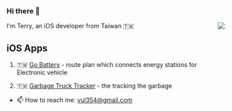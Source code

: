 ### Hi there 👋

<img align="right" src="https://github-readme-stats.vercel.app/api/top-langs/?username=terryck&hide=javascript,html&layout=compact" />

<!--<img align="right" src="https://github-readme-stats.vercel.app/api?username=terryck&show_icons=true&hide_title=true&count_private=true" />
-->

I'm Terry, an iOS developer from Taiwan 🇹🇼

## iOS Apps


1. 🇹🇼 [Go Battery](https://apple.co/2kb6u3a) - route plan which connects energy stations for Electronic vehicle 

2. 🇹🇼 [Garbage Truck Tracker](https://apple.co/2FLyTXX) - the tracking the garbage  


- 📫 How to reach me: [vul354@gmail.com]()

<!--
**TerryCK/TerryCK** is a ✨ _special_ ✨ repository because its `README.md` (this file) appears on your GitHub profile.

Here are some ideas to get you started:

- 🔭 I’m currently working on ...
- 🌱 I’m currently learning ...
- 👯 I’m looking to collaborate on ...
- 🤔 I’m looking for help with ...
- 💬 Ask me about ...
- 📫 How to reach me: ...
- 😄 Pronouns: ...
- ⚡ Fun fact: ...
-->
